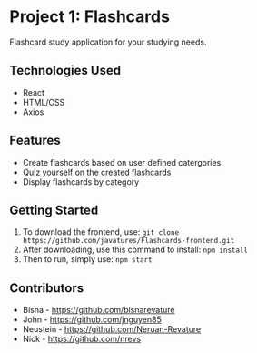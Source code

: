 # Project 1: Flashcards
Flashcard study application for your studying needs.

## Technologies Used
* React
* HTML/CSS
* Axios

## Features
* Create flashcards based on user defined catergories
* Quiz yourself on the created flashcards
* Display flashcards by category

## Getting Started
1. To download the frontend, use:
`git clone https://github.com/javatures/Flashcards-frontend.git`
2. After downloading, use this command to install:
`npm install`
3. Then to run, simply use:
`npm start`

## Contributors
- Bisna - https://github.com/bisnarevature
- John - https://github.com/jnguyen85
- Neustein - https://github.com/Neruan-Revature
- Nick - https://github.com/nrevs
